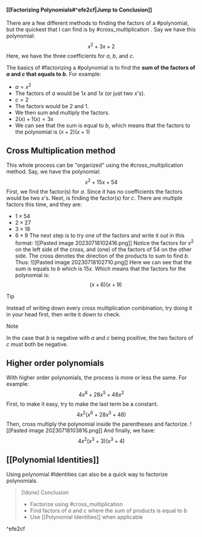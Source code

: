 #### [[Factorizing Polynomials#^efe2cf|Jump to Conclusion]]
There are a few different methods to finding the factors of a #polynomial, but the quickest that I can find is by #cross_multiplication .
Say we have this polynomial:
$$
x^2+3x+2
$$
Here, we have the three coefficients for $a$, $b$, and $c$.

The basics of #factorizing a #polynomial is to find the **sum of the factors of $a$ and $c$ that equals to $b$.** 
For example:
* $a = x^2$
* The factors of $a$ would be $1x$ and $1x$ (or just two $x$'s).
* $c = 2$
* The factors would be $2$ and $1$.
* We then sum and multiply the factors.
* $2(x) + 1(x) = 3x$
* We can see that the sum is equal to $b$, which means that the factors to the polynomial is $(x+2)(x+1)$
## Cross Multiplication method
This whole process can be "organized" using the #cross_multiplication method. 
Say, we have the polynomial:
$$
x^2+15x+54
$$
First, we find the factor(s) for $a$. Since it has no coefficients the factors would be two $x$'s.
Next, is finding the factor(s) for $c$. There are multiple factors this time, and they are:
* $1 \times 54$
* $2 \times 27$
* $3 \times 18$
* $6 \times 9$
The next step is to try one of the factors and write it out in this format:
![[Pasted image 20230718102416.png]]
Notice the factors for $x^2$ on the left side of the cross, and (one) of the factors of $54$ on the other side. The cross denotes the direction of the products to sum to find $b$. Thus:
![[Pasted image 20230718102710.png]]
Here we can see that the sum is equals to $b$ which is $15x$. Which means that the factors for the polynomial is:
$$
(x+6)(x+9)
$$
> [!tip]
> Instead of writing down every cross multiplication combination, try doing it in your head first, then write it down to check.

 >[!note]
 >In the case that $b$ is negative with $a$ and $c$ being positive, the two factors of $c$ must both be negative.
## Higher order polynomials
With higher order polynomials, the process is more or less the same.
For example:
$$
4x^8 + 28x^5 +48x^2
$$
First, to make it easy, try to make the last term be a constant.
$$
4x^2(x^6+28x^3+48)
$$
Then, cross multiply the polynomial inside the parentheses and factorize.
![[Pasted image 20230718103816.png]]
And finally, we have:
$$
4x^2(x^3+3)(x^3+4)
$$
## [[Polynomial Identities]]
Using polynomial #Identities can also be a quick way to factorize polynomials.
> [!done] Conclusion 
> * Factorize using #cross_multiplication 
> * Find factors of $a$ and $c$ where the sum of products is equal to $b$
> * Use [[Polynomial Identities]] when applicable

^efe2cf
